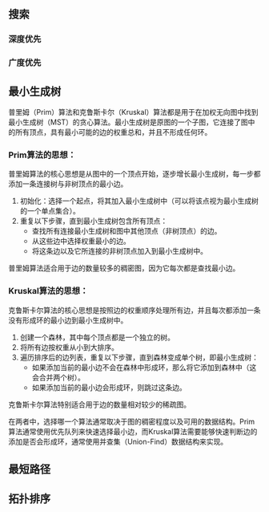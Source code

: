 
## 搜索

### 深度优先

### 广度优先
## 最小生成树

普里姆（Prim）算法和克鲁斯卡尔（Kruskal）算法都是用于在加权无向图中找到最小生成树（MST）的贪心算法。最小生成树是原图的一个子图，它连接了图中的所有顶点，具有最小可能的边的权重总和，并且不形成任何环。

### Prim算法的思想：

普里姆算法的核心思想是从图中的一个顶点开始，逐步增长最小生成树，每一步都添加一条连接树与非树顶点的最小边。

1. 初始化：选择一个起点，将其加入最小生成树中（可以将该点视为最小生成树的一个单点集合）。
2. 重复以下步骤，直到最小生成树包含所有顶点：
   - 查找所有连接最小生成树和图中其他顶点（非树顶点）的边。
   - 从这些边中选择权重最小的边。
   - 将这条边以及它所连接的非树顶点加入到最小生成树中。

普里姆算法适合用于边的数量较多的稠密图，因为它每次都是查找最小边。

### Kruskal算法的思想：

克鲁斯卡尔算法的核心思想是按照边的权重顺序处理所有边，并且每次都添加一条没有形成环的最小边到最小生成树中。

1. 创建一个森林，其中每个顶点都是一个独立的树。
2. 将所有边按权重从小到大排序。
3. 遍历排序后的边列表，重复以下步骤，直到森林变成单个树，即最小生成树：
   - 如果添加当前的最小边不会在森林中形成环，那么将它添加到森林中（这会合并两个树）。
   - 如果添加当前的最小边会形成环，则跳过这条边。

克鲁斯卡尔算法特别适合用于边的数量相对较少的稀疏图。

在两者中，选择哪一个算法通常取决于图的稠密程度以及可用的数据结构。Prim算法通常使用优先队列来快速选择最小边，而Kruskal算法需要能够快速判断边的添加是否会形成环，通常使用并查集（Union-Find）数据结构来实现。

## 最短路径

## 拓扑排序